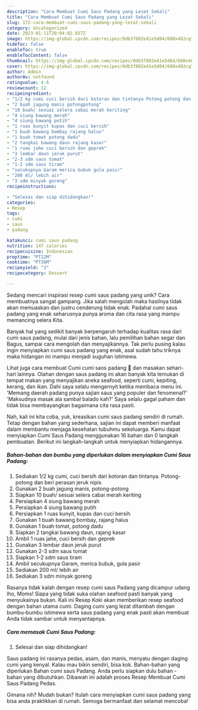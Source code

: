 ```yaml
---
description: "Cara Membuat Cumi Saus Padang yang Lezat Sekali"
title: "Cara Membuat Cumi Saus Padang yang Lezat Sekali"
slug: 172-cara-membuat-cumi-saus-padang-yang-lezat-sekali
category: Uncategorized
date: 2023-01-11T20:04:02.027Z
image: https://img-global.cpcdn.com/recipes/0db3f802e41e5d84/680x482cq70/cumi-saus-padang-foto-resep-utama.jpg
hideToc: false
enableToc: true
enableTocContent: false
thumbnail: https://img-global.cpcdn.com/recipes/0db3f802e41e5d84/680x482cq70/cumi-saus-padang-foto-resep-utama.jpg
cover: https://img-global.cpcdn.com/recipes/0db3f802e41e5d84/680x482cq70/cumi-saus-padang-foto-resep-utama.jpg
author: Admin
authorAv: notfound
ratingvalue: 4.6
reviewcount: 12
recipeingredient:
- "1/2 kg cumi cuci bersih dari kotoran dan tintanya Potong potong dan beri perasan jeruk nipis"
- "2 buah jagung manis potongpotong"
- "10 buah/ sesuai selera cabai merah keriting"
- "4 siung bawang merah"
- "4 siung bawang putih"
- "1 ruas kunyit kupas dan cuci bersih"
- "1 buah bawang bombay rajang halus"
- "1 buah tomat potong dadu"
- "2 tangkai bawang daun rajang kasar"
- "1 ruas jahe cuci bersih dan geprek"
- "3 lembar daun jeruk purut"
- "2-3 sdm saus tomat"
- "1-2 sdm saus tiram"
- "secukupnya Garam merica bubuk gula pasir"
- "200 ml/ lebih air"
- "3 sdm minyak goreng"
recipeinstructions:

- "Selesai dan siap dihidangkan!"
categories:
- Resep
tags:
- cumi
- saus
- padang

katakunci: cumi saus padang 
nutrition: 147 calories
recipecuisine: Indonesian
preptime: "PT12M"
cooktime: "PT36M"
recipeyield: "3"
recipecategory: Dessert

---
```





Sedang mencari inspirasi resep cumi saus padang yang unik? Cara membuatnya sangat gampang. Jika salah mengolah maka hasilnya tidak akan memuaskan dan justru cenderung tidak enak. Padahal cumi saus padang yang enak seharusnya punya aroma dan cita rasa yang mampu memancing selera Kita.





Banyak hal yang sedikit banyak berpengaruh terhadap kualitas rasa dari cumi saus padang, mulai dari jenis bahan, lalu pemilihan bahan segar dan Bagus, sampai cara mengolah dan menyajikannya. Tak perlu pusing kalau ingin menyiapkan cumi saus padang yang enak,      asal sudah tahu triknya maka hidangan ini mampu menjadi suguhan istimewa.














Lihat juga cara membuat Cumi cumi saos padang 🦑 dan masakan sehari-hari lainnya. Olahan dengan saus padang ini akan banyak kita temukan di tempat makan yang menyajikan aneka seafood, seperti cumi, kepiting, kerang, dan ikan. Dahi saya selalu mengernyit ketika membaca menu ini. &#39;Memang daerah padang punya sajian saus yang populer dan fenomenal?&#39; &#39;Maksudnya masak ala sambal balado kah?&#39; Saya selalu gagal paham dan tidak bisa membayangkan bagaimana cita rasa pasti.






Nah, kali ini kita coba, yuk, kreasikan cumi saus padang sendiri di rumah. Tetap dengan bahan yang sederhana, sajian ini dapat memberi manfaat dalam membantu menjaga kesehatan tubuhmu sekeluarga. Kamu dapat menyiapkan Cumi Saus Padang menggunakan 16 bahan dan 0 langkah pembuatan. Berikut ini langkah-langkah untuk menyiapkan hidangannya.

<!--inarticleads1-->

##### Bahan-bahan dan bumbu yang diperlukan dalam menyiapkan Cumi Saus Padang:

1. Sediakan 1/2 kg cumi, cuci bersih dari kotoran dan tintanya. Potong- potong dan beri perasan jeruk nipis
1. Gunakan 2 buah jagung manis, potong-potong
1. Siapkan 10 buah/ sesuai selera cabai merah keriting
1. Persiapkan 4 siung bawang merah
1. Persiapkan 4 siung bawang putih
1. Persiapkan 1 ruas kunyit, kupas dan cuci bersih
1. Gunakan 1 buah bawang bombay, rajang halus
1. Gunakan 1 buah tomat, potong dadu
1. Siapkan 2 tangkai bawang daun, rajang kasar
1. Ambil 1 ruas jahe, cuci bersih dan geprek
1. Gunakan 3 lembar daun jeruk purut
1. Gunakan 2-3 sdm saus tomat
1. Siapkan 1-2 sdm saus tiram
1. Ambil secukupnya Garam, merica bubuk, gula pasir
1. Sediakan 200 ml/ lebih air
1. Sediakan 3 sdm minyak goreng


Rasanya tidak kalah dengan resep cumi saus Padang yang dicampur udang lho, Moms! Siapa yang tidak suka olahan seafood pasti banyak yang menyukainya bukan. Kali ini Resep Koki akan memberikan resep seafood dengan bahan utama cumi. Daging cumi yang lezat ditambah dengan bumbu-bumbu istimewa serta saus padang yang enak pasti akan membuat Anda tidak sambar untuk menyantapnya. 

<!--inarticleads2-->

##### Cara memasak Cumi Saus Padang:


1. Selesai dan siap dihidangkan!

Saus padang ini rasanya pedas, asam, dan manis, menyatu dengan daging cumi yang kenyal. Kalau mau bikin sendiri, bisa kok. Bahan-bahan yang diperlukan Bahan cumi saus Padang. Anda perlu siapkan dulu bahan - bahan yang dibutuhkan. Dibawah ini adalah proses Resep Membuat Cumi Saus Padang Pedas. 

Gimana nih? Mudah bukan? Itulah cara menyiapkan cumi saus padang yang bisa anda praktikkan di rumah. Semoga bermanfaat dan selamat mencoba!
